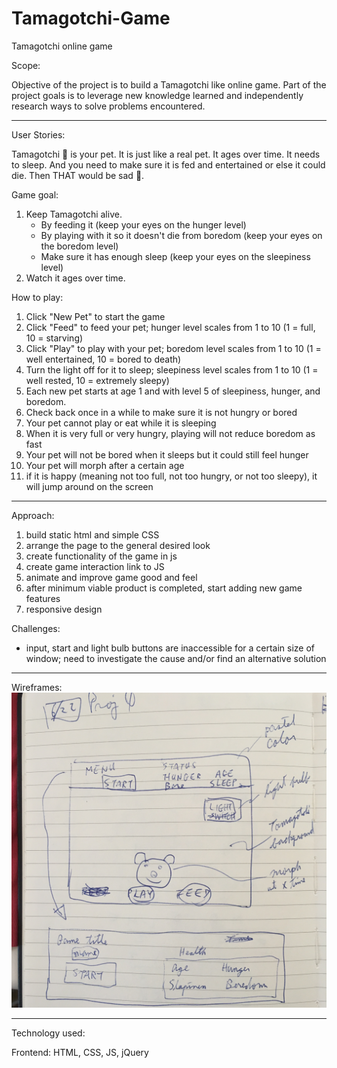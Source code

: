 # Tamagotchi-Game
Tamagotchi online game

Scope:

Objective of the project is to build a Tamagotchi like online game. Part of the project goals is to leverage new knowledge learned and independently research ways to solve problems encountered.

------------------------
User Stories:

Tamagotchi 🐼 is your pet.  It is just like a real pet.  It ages over time.  It needs to sleep.  And you need to make sure it is fed and entertained or else it could die.  Then THAT would be sad 🥺.

Game goal:
1) Keep Tamagotchi alive.
    + By feeding it (keep your eyes on the hunger level)
    + By playing with it so it doesn't die from boredom (keep your eyes on the boredom level)
    + Make sure it has enough sleep (keep your eyes on the sleepiness level) 
2) Watch it ages over time.

How to play:
1) Click "New Pet" to start the game
2) Click "Feed" to feed your pet; hunger level scales from 1 to 10 (1 = full, 10 = starving)
3) Click "Play" to play with your pet; boredom level scales from 1 to 10 (1 = well entertained, 10 = bored to death)
4) Turn the light off for it to sleep; sleepiness level scales from 1 to 10 (1 = well rested, 10 = extremely sleepy)
5) Each new pet starts at age 1 and with level 5 of sleepiness, hunger, and boredom.
6) Check back once in a while to make sure it is not hungry or bored
7) Your pet cannot play or eat while it is sleeping
8) When it is very full or very hungry, playing will not reduce boredom as fast
9) Your pet will not be bored when it sleeps but it could still feel hunger
10) Your pet will morph after a certain age
11) if it is happy (meaning not too full, not too hungry, or not too sleepy), it will jump around on the screen

------------------------
Approach:

1) build static html and simple CSS
2) arrange the page to the general desired look
3) create functionality of the game in js
4) create game interaction link to JS
5) animate and improve game good and feel
6) after minimum viable product is completed, start adding new game features
7) responsive design

Challenges:
+ input, start and light bulb buttons are inaccessible for a certain size of window; need to investigate the cause and/or find an alternative solution

------------------------
Wireframes:
![Overall look of the game](./img/wireframe.JPG)

------------------------
Technology used:

Frontend: HTML, CSS, JS, jQuery
